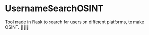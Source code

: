 # UsernameSearchOSINT
Tool made in Flask to search for users on different platforms, to make OSINT. 🕵🏽‍♂️

